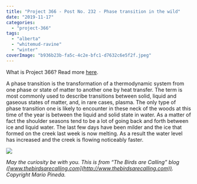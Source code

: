 ```yaml
---
title: "Project 366 - Post No. 232 - Phase transition in the wild"
date: "2019-11-17"
categories: 
  - "project-366"
tags: 
  - "alberta"
  - "whitemud-ravine"
  - "winter"
coverImage: "b936b23b-fa5c-4c2e-bfc1-d7632c6e5f2f.jpeg"
---
```


What is Project 366? Read more [here](https://thebirdsarecalling.com/2019/03/29/project-366/).  

A phase transition is the transformation of a thermodynamic system from one phase or state of matter to another one by heat transfer. The term is most commonly used to describe transitions between solid, liquid and gaseous states of matter, and, in rare cases, plasma. The only type of phase transition one is likely to encounter in these neck of the woods at this time of the year is between the liquid and solid state in water. As a matter of fact the shoulder seasons tend to be a lot of going back and forth between ice and liquid water. The last few days have been milder and the ice that formed on the creek last week is now melting. As a result the water level has increased and the creek is flowing noticeably faster.

![](https://thebirdsarecallingandimustgo.files.wordpress.com/2019/11/b936b23b-fa5c-4c2e-bfc1-d7632c6e5f2f.jpeg?w=1024)

_May the curiosity be with you. This is from “The Birds are Calling” blog ([www.thebirdsarecalling.com](http://www.thebirdsarecalling.com)). Copyright Mario Pineda._
